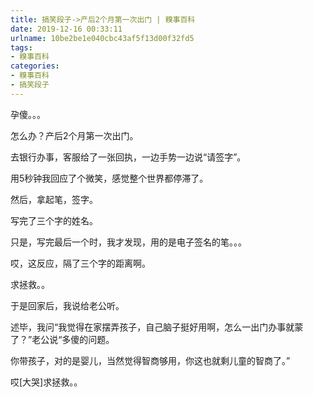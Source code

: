 ```yaml
---
title: 搞笑段子->产后2个月第一次出门 | 糗事百科
date: 2019-12-16 00:33:11
urlname: 10be2be1e040cbc43af5f13d00f32fd5
tags: 
- 糗事百科
categories:
- 糗事百科
- 搞笑段子
---
```

孕傻。。。

怎么办？产后2个月第一次出门。

去银行办事，客服给了一张回执，一边手势一边说“请签字”。

用5秒钟我回应了个微笑，感觉整个世界都停滞了。

然后，拿起笔，签字。

写完了三个字的姓名。

只是，写完最后一个时，我才发现，用的是电子签名的笔。。。

哎，这反应，隔了三个字的距离啊。

求拯救。。

于是回家后，我说给老公听。

述毕，我问“我觉得在家摆弄孩子，自己脑子挺好用啊，怎么一出门办事就蒙了？”老公说“多傻的问题。

你带孩子，对的是婴儿，当然觉得智商够用，你这也就剩儿童的智商了。”

哎[大哭]求拯救。。


